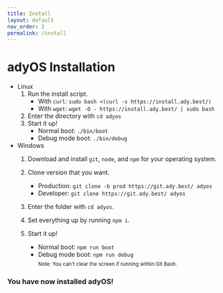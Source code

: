 ```yaml
---
title: Install
layout: default
nav_order: 2
permalink: /install
---
```


# adyOS Installation

- Linux
   1. Run the install script.
      - With `curl`: `sudo bash <(curl -s https://install.ady.best/)`
      - With `wget`: `wget -O - https://install.ady.best/ | sudo bash`
   2. Enter the directory with `cd adyos`
   3. Start it up!
      - Normal boot: `./bin/boot`
      - Debug mode boot: `./bin/debug`
- Windows
   1. Download and install `git`, `node`, and `npm` for your operating system.
   2. Clone version that you want.
   
      - Production: `git clone -b prod https://git.ady.best/ adyos`
      - Developer: `git clone https://git.ady.best/ adyos`
   
   3. Enter the folder with `cd adyos`.
   4. Set everything up by running `npm i`.
   5. Start it up!
      - Normal boot: `npm run boot`
      - Debug mode boot: `npm run debug`
        <br><sub>Note: You can't clear the screen if running within Git Bash.</sub>

### You have now installed adyOS!
